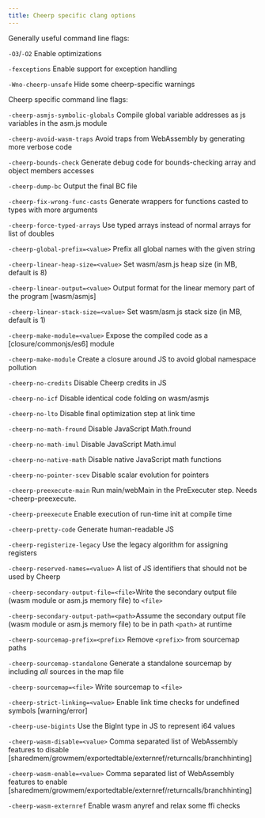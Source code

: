 ```yaml
---
title: Cheerp specific clang options
---
```


Generally useful command line flags:

  `-O3`/`-O2`                           Enable optimizations

  `-fexceptions`                        Enable support for exception handling

  `-Wno-cheerp-unsafe`                  Hide some cheerp-specific warnings



Cheerp specific command line flags:

  `-cheerp-asmjs-symbolic-globals`      Compile global variable addresses as js variables in the asm.js module

  `-cheerp-avoid-wasm-traps`            Avoid traps from WebAssembly by generating more verbose code

  `-cheerp-bounds-check`                Generate debug code for bounds-checking array and object members accesses

  `-cheerp-dump-bc`                     Output the final BC file

  `-cheerp-fix-wrong-func-casts`        Generate wrappers for functions casted to types with more arguments

  `-cheerp-force-typed-arrays`          Use typed arrays instead of normal arrays for list of doubles

  `-cheerp-global-prefix=<value>`       Prefix all global names with the given string

  `-cheerp-linear-heap-size=<value>`    Set wasm/asm.js heap size (in MB, default is 8)

  `-cheerp-linear-output=<value>`       Output format for the linear memory part of the program [wasm/asmjs]

  `-cheerp-linear-stack-size=<value>`   Set wasm/asm.js stack size (in MB, default is 1)

  `-cheerp-make-module=<value>`         Expose the compiled code as a [closure/commonjs/es6] module

  `-cheerp-make-module`                 Create a closure around JS to avoid global namespace pollution

  `-cheerp-no-credits`                  Disable Cheerp credits in JS

  `-cheerp-no-icf`                      Disable identical code folding on wasm/asmjs

  `-cheerp-no-lto`                      Disable final optimization step at link time

  `-cheerp-no-math-fround`              Disable JavaScript Math.fround

  `-cheerp-no-math-imul`                Disable JavaScript Math.imul

  `-cheerp-no-native-math`              Disable native JavaScript math functions

  `-cheerp-no-pointer-scev`             Disable scalar evolution for pointers

  `-cheerp-preexecute-main`             Run main/webMain in the PreExecuter step. Needs -cheerp-preexecute.

  `-cheerp-preexecute`                  Enable execution of run-time init at compile time

  `-cheerp-pretty-code`                 Generate human-readable JS

  `-cheerp-registerize-legacy`          Use the legacy algorithm for assigning registers

  `-cheerp-reserved-names=<value>`      A list of JS identifiers that should not be used by Cheerp

  `-cheerp-secondary-output-file=<file>`Write the secondary output file (wasm module or asm.js memory file) to `<file>`

  `-cheerp-secondary-output-path=<path>`Assume the secondary output file (wasm module or asm.js memory file) to be in path `<path>` at runtime

  `-cheerp-sourcemap-prefix=<prefix>`   Remove `<prefix>` from sourcemap paths

  `-cheerp-sourcemap-standalone`        Generate a standalone sourcemap by including _all_ sources in the map file

  `-cheerp-sourcemap=<file>`            Write sourcemap to `<file>`

  `-cheerp-strict-linking=<value>`      Enable link time checks for undefined symbols [warning/error]

  `-cheerp-use-bigints`                 Use the BigInt type in JS to represent i64 values

  `-cheerp-wasm-disable=<value>`        Comma separated list of WebAssembly features to disable [sharedmem/growmem/exportedtable/externref/returncalls/branchhinting]

  `-cheerp-wasm-enable=<value>`         Comma separated list of WebAssembly features to enable [sharedmem/growmem/exportedtable/externref/returncalls/branchhinting]

  `-cheerp-wasm-externref`              Enable wasm anyref and relax some ffi checks
